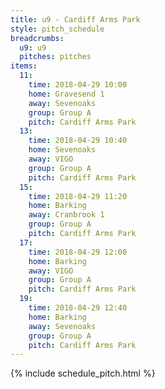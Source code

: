 ```yaml
---
title: u9 - Cardiff Arms Park
style: pitch_schedule
breadcrumbs:
  u9: u9
  pitches: pitches
items:
  11:
    time: 2018-04-29 10:00
    home: Gravesend 1
    away: Sevenoaks
    group: Group A
    pitch: Cardiff Arms Park
  13:
    time: 2018-04-29 10:40
    home: Sevenoaks
    away: VIGO
    group: Group A
    pitch: Cardiff Arms Park
  15:
    time: 2018-04-29 11:20
    home: Barking
    away: Cranbrook 1
    group: Group A
    pitch: Cardiff Arms Park
  17:
    time: 2018-04-29 12:00
    home: Barking
    away: VIGO
    group: Group A
    pitch: Cardiff Arms Park
  19:
    time: 2018-04-29 12:40
    home: Barking
    away: Sevenoaks
    group: Group A
    pitch: Cardiff Arms Park
---
```


{% include schedule_pitch.html %}
